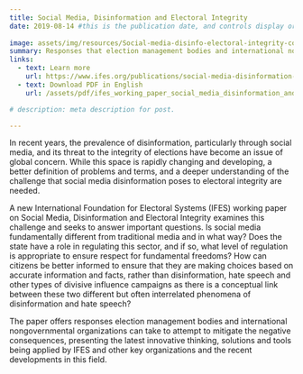 ```yaml
---
title: Social Media, Disinformation and Electoral Integrity
date: 2019-08-14 #this is the publication date, and controls display order.
 
image: assets/img/resources/Social-media-disinfo-electoral-integrity-cover.PNG 
summary: Responses that election management bodies and international nongovernmental organizations can take to address disinformation through social media and its threat to the integrity of elections.
links:
  - text: Learn more
    url: https://www.ifes.org/publications/social-media-disinformation-and-electoral-integrity
  - text: Download PDF in English
    url: /assets/pdf/ifes_working_paper_social_media_disinformation_and_electoral_integrity_august_2019_0.pdf 

# description: meta description for post.

---
```


In recent years, the prevalence of disinformation, particularly through social media, and its threat to the integrity of elections have become an issue of global concern. While this space is rapidly changing and developing, a better definition of problems and terms, and a deeper understanding of the challenge that social media disinformation poses to electoral integrity are needed.

A new International Foundation for Electoral Systems (IFES) working paper on Social Media, Disinformation and Electoral Integrity examines this challenge and seeks to answer important questions. Is social media fundamentally different from traditional media and in what way? Does the state have a role in regulating this sector, and if so, what level of regulation is appropriate to ensure respect for fundamental freedoms? How can citizens be better informed to ensure that they are making choices based on accurate information and facts, rather than disinformation, hate speech and other types of divisive influence campaigns as there is a conceptual link between these two different but often interrelated phenomena of disinformation and hate speech?

The paper offers responses election management bodies and international nongovernmental organizations can take to attempt to mitigate the negative consequences, presenting the latest innovative thinking, solutions and tools being applied by IFES and other key organizations and the recent developments in this field.
